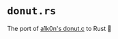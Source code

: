 # `donut.rs`

The port of [a1k0n's donut.c](https://www.a1k0n.net/2011/07/20/donut-math.html) to Rust 🦀
